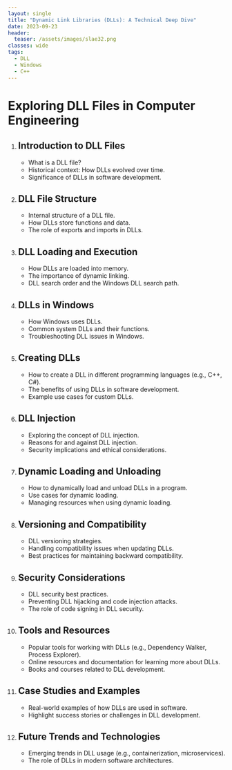 ```yaml
---
layout: single
title: "Dynamic Link Libraries (DLLs): A Technical Deep Dive"
date: 2023-09-23
header:
  teaser: /assets/images/slae32.png
classes: wide
tags:
  - DLL
  - Windows
  - C++
---
```



# Exploring DLL Files in Computer Engineering

1. ## Introduction to DLL Files
   - What is a DLL file?
   - Historical context: How DLLs evolved over time.
   - Significance of DLLs in software development.

2. ## DLL File Structure
   - Internal structure of a DLL file.
   - How DLLs store functions and data.
   - The role of exports and imports in DLLs.

3. ## DLL Loading and Execution
   - How DLLs are loaded into memory.
   - The importance of dynamic linking.
   - DLL search order and the Windows DLL search path.

4. ## DLLs in Windows
   - How Windows uses DLLs.
   - Common system DLLs and their functions.
   - Troubleshooting DLL issues in Windows.

5. ## Creating DLLs
   - How to create a DLL in different programming languages (e.g., C++, C#).
   - The benefits of using DLLs in software development.
   - Example use cases for custom DLLs.

6. ## DLL Injection
   - Exploring the concept of DLL injection.
   - Reasons for and against DLL injection.
   - Security implications and ethical considerations.

7. ## Dynamic Loading and Unloading
   - How to dynamically load and unload DLLs in a program.
   - Use cases for dynamic loading.
   - Managing resources when using dynamic loading.

8. ## Versioning and Compatibility
   - DLL versioning strategies.
   - Handling compatibility issues when updating DLLs.
   - Best practices for maintaining backward compatibility.

9. ## Security Considerations
   - DLL security best practices.
   - Preventing DLL hijacking and code injection attacks.
   - The role of code signing in DLL security.

10. ## Tools and Resources
    - Popular tools for working with DLLs (e.g., Dependency Walker, Process Explorer).
    - Online resources and documentation for learning more about DLLs.
    - Books and courses related to DLL development.

11. ## Case Studies and Examples
    - Real-world examples of how DLLs are used in software.
    - Highlight success stories or challenges in DLL development.

12. ## Future Trends and Technologies
    - Emerging trends in DLL usage (e.g., containerization, microservices).
    - The role of DLLs in modern software architectures.
